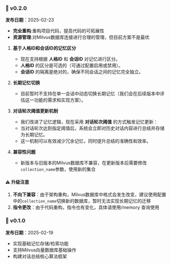 ### 🚀 v0.2.0
**发布日期**：2025-02-23
- **完全重构**:重构项目代码，提高代码的可拓展性
- **资源管理**:对Milvus数据库连接进行合理的管理，但目前方案不是最优

1. **基于人格ID和会话ID的记忆区分**
    - 现在支持根据 **人格ID** 和 **会话ID** 对记忆进行区分。
    - **人格ID** 的区分是可选的（可通过配置启用或禁用）。
    - **会话ID** 的隔离是绝对的，确保不同会话之间的记忆完全独立。

2. **长期记忆切换**
    - 目前暂时不支持在单一会话中动态切换长期记忆（我们会在后续版本中评估这一功能的需求和实现方案）。

3. **对话轮次阈值更新机制**
    - 我们改进了记忆逻辑，现在采用 **对话轮次阈值** 的方式触发记忆更新：
    - 当对话轮次达到指定阈值后，系统会立即对历史对话内容进行总结并存储为长期记忆。
    - 这一机制可以有效减少冗余记忆，同时提升总结的准确性和效率。

4. **兼容性问题**
    - 新版本与旧版本的Milvus数据库不兼容，在更新版本后需要修改`collection_name`参数，使用新的集合

#### ⚠️ 升级注意
1. **不向下兼容**：由于架构重构，Milvus数据库中格式会发生改变，建议使用配置中的`collection_name`切换新的数据库，暂时无法实现长期记忆的迁移
2. **指令更改**：由于代码重构，指令也有变化，具体请使用/memory 查询使用

### 🌱 v0.1.0
**发布日期**：2025-02-19
- 实现基础记忆存储/检索功能  
- 支持Milvus向量数据库基础操作
- 构建对话总结核心算法框架

